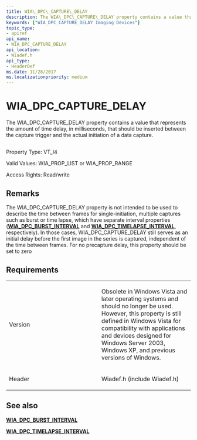 ```yaml
---
title: WIA\_DPC\_CAPTURE\_DELAY
description: The WIA\_DPC\_CAPTURE\_DELAY property contains a value that represents the amount of time delay, in milliseconds, that should be inserted between the capture trigger and the actual initiation of a data capture.
keywords: ["WIA_DPC_CAPTURE_DELAY Imaging Devices"]
topic_type:
- apiref
api_name:
- WIA_DPC_CAPTURE_DELAY
api_location:
- Wiadef.h
api_type:
- HeaderDef
ms.date: 11/28/2017
ms.localizationpriority: medium
---
```


# WIA\_DPC\_CAPTURE\_DELAY


The WIA\_DPC\_CAPTURE\_DELAY property contains a value that represents the amount of time delay, in milliseconds, that should be inserted between the capture trigger and the actual initiation of a data capture.

## <span id="ddk_wia_dpc_capture_delay_si"></span><span id="DDK_WIA_DPC_CAPTURE_DELAY_SI"></span>


Property Type: VT\_I4

Valid Values: WIA\_PROP\_LIST or WIA\_PROP\_RANGE

Access Rights: Read/write

Remarks
-------

The WIA\_DPC\_CAPTURE\_DELAY property is not intended to be used to describe the time between frames for single-initiation, multiple captures such as burst or time lapse, which have separate interval properties ([**WIA\_DPC\_BURST\_INTERVAL**](wia-dpc-burst-interval.md) and [**WIA\_DPC\_TIMELAPSE\_INTERVAL**](wia-dpc-timelapse-interval.md), respectively). In those cases, WIA\_DPC\_CAPTURE\_DELAY still serves as an initial delay before the first image in the series is captured, independent of the time between frames. For no precapture delay, this property should be set to zero

Requirements
------------

<table>
<colgroup>
<col width="50%" />
<col width="50%" />
</colgroup>
<tbody>
<tr class="odd">
<td><p>Version</p></td>
<td><p>Obsolete in Windows Vista and later operating systems and should no longer be used. However, this property is still defined in Windows Vista for compatibility with applications and devices designed for Windows Server 2003, Windows XP, and previous versions of Windows.</p></td>
</tr>
<tr class="even">
<td><p>Header</p></td>
<td>Wiadef.h (include Wiadef.h)</td>
</tr>
</tbody>
</table>

## See also


[**WIA\_DPC\_BURST\_INTERVAL**](wia-dpc-burst-interval.md)

[**WIA\_DPC\_TIMELAPSE\_INTERVAL**](wia-dpc-timelapse-interval.md)

 

 






